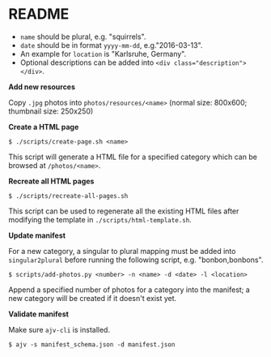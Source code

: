 # README

* `name` should be plural, e.g. "squirrels".
* `date` should be in format `yyyy-mm-dd`, e.g."2016-03-13".
* An example for `location` is "Karlsruhe, Germany".
* Optional descriptions can be added into `<div class="description"></div>`.

**Add new resources**

Copy `.jpg` photos into `photos/resources/<name>` (normal size: 800x600; thumbnail size: 250x250)

**Create a HTML page**

```console
$ ./scripts/create-page.sh <name>
```

This script will generate a HTML file for a specified category which can be browsed at `/photos/<name>`.

**Recreate all HTML pages**

```console
$ ./scripts/recreate-all-pages.sh
```

This script can be used to regenerate all the existing HTML files after modifying the template in `./scripts/html-template.sh`.

**Update manifest**

For a new category, a singular to plural mapping must be added into `singular2plural` before running the following script, e.g. "bonbon,bonbons".

```console
$ scripts/add-photos.py <number> -n <name> -d <date> -l <location>
```

Append a specified number of photos for a category into the manifest; a new category will be created if it doesn't exist yet.

**Validate manifest**

Make sure `ajv-cli` is installed.

```console
$ ajv -s manifest_schema.json -d manifest.json
```
